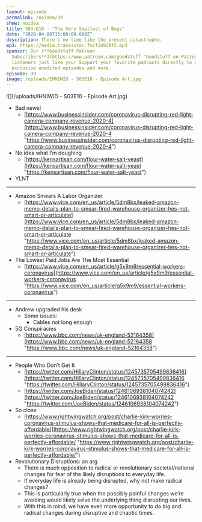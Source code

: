 ```yaml
---
layout: episode
permalink: /noidea/39
show: noidea
title: S03:E10 - "The Very Smallest of Bags"
date: "2020-04-08T15:00:00.000Z"
description: There's no time like the present catastrophe.
mp3: https://media.transistor.fm/f34929f5.mp3
sponsor: Our [**Goodstuff Patreon
  Subscribers**](https://www.patreon.com/goodstuff "Goodstuff on Patreon") and
  listeners just like you! Support your favorite podcasts directly to get
  exclusive unedited episodes and more.
episode: 39
image: /uploads/IHNIWID - S03E10 - Episode Art.jpg
---
```

![](/uploads/IHNIWID - S03E10 - Episode Art.jpg)

* Bad news!
  * [https://www.businessinsider.com/coronavirus-disrupting-red-light-camera-company-revenue-2020-4](https://www.businessinsider.com/coronavirus-disrupting-red-light-camera-company-revenue-2020-4 "https://www.businessinsider.com/coronavirus-disrupting-red-light-camera-company-revenue-2020-4")
* No idea what I’m doughing
  * [https://kensartisan.com/flour-water-salt-yeast](https://kensartisan.com/flour-water-salt-yeast "https://kensartisan.com/flour-water-salt-yeast")
* YLNT

***

* Amazon Smears A Labor Organizer
  * [https://www.vice.com/en_us/article/5dm8bx/leaked-amazon-memo-details-plan-to-smear-fired-warehouse-organizer-hes-not-smart-or-articulate](https://www.vice.com/en_us/article/5dm8bx/leaked-amazon-memo-details-plan-to-smear-fired-warehouse-organizer-hes-not-smart-or-articulate "https://www.vice.com/en_us/article/5dm8bx/leaked-amazon-memo-details-plan-to-smear-fired-warehouse-organizer-hes-not-smart-or-articulate")
* The Lowest Paid Jobs Are The Most Essential
  * [https://www.vice.com/en_us/article/g5x9m9/essential-workers-coronavirus](https://www.vice.com/en_us/article/g5x9m9/essential-workers-coronavirus "https://www.vice.com/en_us/article/g5x9m9/essential-workers-coronavirus")

***

* Andrew upgraded his desk
  * Some issues:
    * Cables not long enough
* 5G Conspiracies
  * [https://www.bbc.com/news/uk-england-52164358](https://www.bbc.com/news/uk-england-52164358 "https://www.bbc.com/news/uk-england-52164358")

***

* People Who Don’t Get It
  * [https://twitter.com/HillaryClinton/status/1245735705499836416](https://twitter.com/HillaryClinton/status/1245735705499836416 "https://twitter.com/HillaryClinton/status/1245735705499836416")
  * [https://twitter.com/JoeBiden/status/1246106938104074242](https://twitter.com/JoeBiden/status/1246106938104074242 "https://twitter.com/JoeBiden/status/1246106938104074242")
* So close
  * [https://www.rightwingwatch.org/post/charlie-kirk-worries-coronavirus-stimulus-shows-that-medicare-for-all-is-perfectly-affordable/](https://www.rightwingwatch.org/post/charlie-kirk-worries-coronavirus-stimulus-shows-that-medicare-for-all-is-perfectly-affordable/ "https://www.rightwingwatch.org/post/charlie-kirk-worries-coronavirus-stimulus-shows-that-medicare-for-all-is-perfectly-affordable/")
* Revolutionary Disruptions: an arg
  * There is much opposition to radical or revolutionary societal/national changes for fear of the likely disruptions to everyday life.
  * If everyday life is already being disrupted, why not make radical changes?
  * This is particularly true when the possibly painful changes we’re avoiding would likely solve the underlying thing disrupting our lives.
  * With this in mind, we have even more opportunity to do big and radical changes during disruptive and chaotic times.